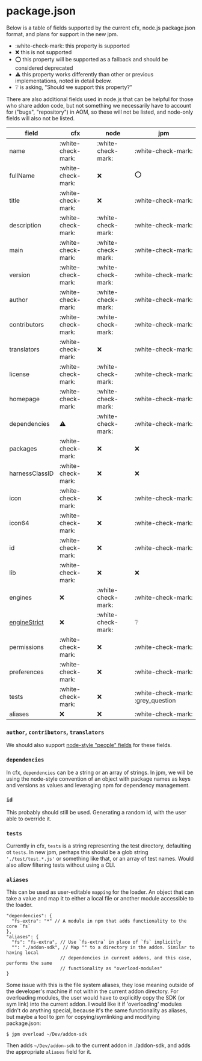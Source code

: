 # package.json

Below is a table of fields supported by the current cfx, node.js package.json format, and plans for support in the new jpm.

* :white-check-mark: this property is supported
* :x: this is not supported
* :o: this property will be supported as a fallback and should be considered deprecated
* :warning: this property works differently than other or previous implementations, noted in detail below.
* :grey_question: is asking, "Should we support this property?"

There are also additional fields used in node.js that can be helpful for those who share addon code, but not something we necessarily have to account for ("bugs", "repository") in AOM, so these will not be listed, and node-only fields will also not be listed.

| field        | cfx              | node             | jpm             |
|--------------|------------------|------------------|-----------------|
|name          |:white-check-mark:|:white-check-mark:|:white-check-mark:
|fullName      |:white-check-mark:|:x:               |:o:             
|title         |:white-check-mark:|:x:               |:white-check-mark:
|description   |:white-check-mark:|:white-check-mark:|:white-check-mark:
|main          |:white-check-mark:|:white-check-mark:|:white-check-mark:
|version       |:white-check-mark:|:white-check-mark:|:white-check-mark:
|author        |:white-check-mark:|:white-check-mark:|:white-check-mark:
|contributors  |:white-check-mark:|:white-check-mark:|:white-check-mark:
|translators   |:white-check-mark:|:x:               |:white-check-mark:
|license       |:white-check-mark:|:white-check-mark:|:white-check-mark:
|homepage      |:white-check-mark:|:white-check-mark:|:white-check-mark:
|dependencies  |:warning:         |:white-check-mark:|:white-check-mark:
|packages      |:white-check-mark:|:x:               |:x:
|harnessClassID|:white-check-mark:|:x:               |:x:
|icon          |:white-check-mark:|:x:               |:white-check-mark:
|icon64        |:white-check-mark:|:x:               |:white-check-mark:
|id            |:white-check-mark:|:x:               |:white-check-mark:
|lib           |:white-check-mark:|:x:               |:x:
|engines       |:x:               |:white-check-mark:|:white-check-mark:
|[engineStrict](https://npmjs.org/doc/json.html#engineStrict)  |:x:               |:white-check-mark:|:grey_question:
|permissions   |:white-check-mark:|:x:               |:white-check-mark:
|preferences   |:white-check-mark:|:x:               |:white-check-mark:
|tests         |:white-check-mark:|:x:               |:white-check-mark: :grey_question
|aliases       |:x:               |:x:               |:white-check-mark:

### `author`, `contributors`, `translators`

We should also support [node-style "people" fields](https://npmjs.org/doc/json.html#people-fields-author-contributors) for these fields.

### `dependencies`

In cfx, `dependencies` can be a string or an array of strings. In jpm, we will be using the node-style convention of an object with package names as keys and versions as values and leveraging npm for dependency management.

### `id`

This probably should still be used. Generating a random id, with the user able to override it.

### `tests`

Currently in cfx, `tests` is a string representing the test directory, defaulting ot `tests`. In new jpm, perhaps this should be a glob string `'./test/test.*.js'` or something like that, or an array of test names. Would also allow filtering tests without using a CLI.

### `aliases`

This can be used as user-editable `mapping` for the loader. An object that can take a value and map it to either a local file or another module accessible to the loader.

```
"dependencies": {
  "fs-extra": "*" // A module in npm that adds functionality to the core `fs`
},
"aliases": {
  "fs": "fs-extra", // Use `fs-extra` in place of `fs` implicitly
  "": "./addon-sdk", // Map "" to a directory in the addon. Similar to having local
                    // dependencies in current addons, and this case, performs the same
                    // functionality as "overload-modules"
}
```

Some issue with this is the file system aliases, they lose meaning outside of the developer's machine if not within the current addon directory. For overloading modules, the user would have to explicitly copy the SDK (or sym link) into the current addon. I would like it if 'overloading' modules didn't do anything special, because it's the same functionality as aliases, but maybe a tool to jpm for copying/symlinking and modifying package.json:

```
$ jpm overload ~/Dev/addon-sdk
```

Then adds `~/Dev/addon-sdk` to the current addon in ./addon-sdk, and adds the appropriate `aliases` field for it.
